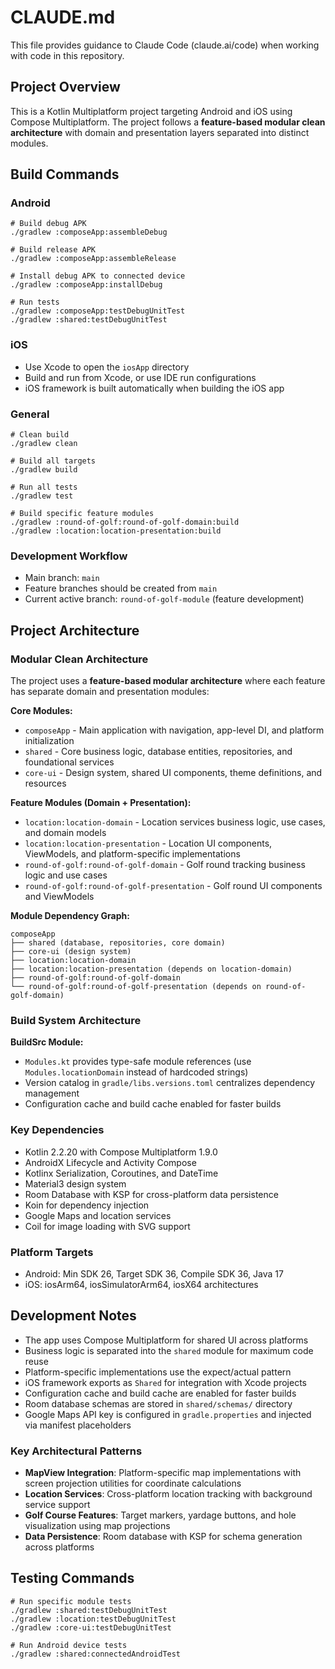 # CLAUDE.md

This file provides guidance to Claude Code (claude.ai/code) when working with code in this repository.

## Project Overview

This is a Kotlin Multiplatform project targeting Android and iOS using Compose Multiplatform. The project follows a **feature-based modular clean architecture** with domain and presentation layers separated into distinct modules.

## Build Commands

### Android
```shell
# Build debug APK
./gradlew :composeApp:assembleDebug

# Build release APK  
./gradlew :composeApp:assembleRelease

# Install debug APK to connected device
./gradlew :composeApp:installDebug

# Run tests
./gradlew :composeApp:testDebugUnitTest
./gradlew :shared:testDebugUnitTest
```

### iOS
- Use Xcode to open the `iosApp` directory
- Build and run from Xcode, or use IDE run configurations
- iOS framework is built automatically when building the iOS app

### General
```shell
# Clean build
./gradlew clean

# Build all targets
./gradlew build

# Run all tests
./gradlew test

# Build specific feature modules
./gradlew :round-of-golf:round-of-golf-domain:build
./gradlew :location:location-presentation:build
```

### Development Workflow
- Main branch: `main`
- Feature branches should be created from `main`
- Current active branch: `round-of-golf-module` (feature development)

## Project Architecture

### Modular Clean Architecture

The project uses a **feature-based modular architecture** where each feature has separate domain and presentation modules:

**Core Modules:**
- `composeApp` - Main application with navigation, app-level DI, and platform initialization
- `shared` - Core business logic, database entities, repositories, and foundational services
- `core-ui` - Design system, shared UI components, theme definitions, and resources

**Feature Modules (Domain + Presentation):**
- `location:location-domain` - Location services business logic, use cases, and domain models
- `location:location-presentation` - Location UI components, ViewModels, and platform-specific implementations
- `round-of-golf:round-of-golf-domain` - Golf round tracking business logic and use cases  
- `round-of-golf:round-of-golf-presentation` - Golf round UI components and ViewModels

**Module Dependency Graph:**
```
composeApp
├── shared (database, repositories, core domain)
├── core-ui (design system)  
├── location:location-domain
├── location:location-presentation (depends on location-domain)
├── round-of-golf:round-of-golf-domain
└── round-of-golf:round-of-golf-presentation (depends on round-of-golf-domain)
```

### Build System Architecture

**BuildSrc Module:**
- `Modules.kt` provides type-safe module references (use `Modules.locationDomain` instead of hardcoded strings)
- Version catalog in `gradle/libs.versions.toml` centralizes dependency management
- Configuration cache and build cache enabled for faster builds

### Key Dependencies
- Kotlin 2.2.20 with Compose Multiplatform 1.9.0
- AndroidX Lifecycle and Activity Compose
- Kotlinx Serialization, Coroutines, and DateTime
- Material3 design system
- Room Database with KSP for cross-platform data persistence
- Koin for dependency injection
- Google Maps and location services
- Coil for image loading with SVG support

### Platform Targets
- Android: Min SDK 26, Target SDK 36, Compile SDK 36, Java 17
- iOS: iosArm64, iosSimulatorArm64, iosX64 architectures

## Development Notes

- The app uses Compose Multiplatform for shared UI across platforms
- Business logic is separated into the `shared` module for maximum code reuse
- Platform-specific implementations use the expect/actual pattern
- iOS framework exports as `Shared` for integration with Xcode projects
- Configuration cache and build cache are enabled for faster builds
- Room database schemas are stored in `shared/schemas/` directory
- Google Maps API key is configured in `gradle.properties` and injected via manifest placeholders

### Key Architectural Patterns
- **MapView Integration**: Platform-specific map implementations with screen projection utilities for coordinate calculations
- **Location Services**: Cross-platform location tracking with background service support
- **Golf Course Features**: Target markers, yardage buttons, and hole visualization using map projections
- **Data Persistence**: Room database with KSP for schema generation across platforms

## Testing Commands

```shell
# Run specific module tests
./gradlew :shared:testDebugUnitTest
./gradlew :location:testDebugUnitTest
./gradlew :core-ui:testDebugUnitTest

# Run Android device tests
./gradlew :shared:connectedAndroidTest
```